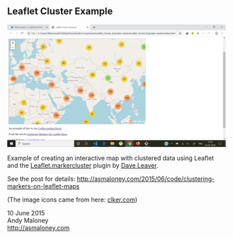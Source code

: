 Leaflet Cluster Example
--
![DashboardUI](dashboard.png?raw=true 'Dashboard UI')

Example of creating an interactive map with clustered data using Leaflet and the [Leaflet.markercluster](https://github.com/Leaflet/Leaflet.markercluster) plugin by [Dave Leaver](https://github.com/danzel).

See the post for details: http://asmaloney.com/2015/06/code/clustering-markers-on-leaflet-maps

(The image icons came from here: [clker.com](http://www.clker.com/clipart-google-maps-pin-blue.html))

10 June 2015  
Andy Maloney  
http://asmaloney.com

